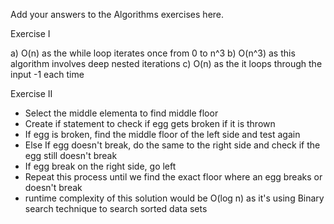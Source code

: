 Add your answers to the Algorithms exercises here.

Exercise I

a) O(n) as the while loop iterates once from 0 to n^3
b) O(n^3) as this algorithm involves deep nested iterations
c) O(n) as the it loops through the input -1 each time

Exercise II
- Select the middle elementa to find middle floor
- Create if statement to check if egg gets broken if it is thrown
- If egg is broken, find the middle floor of the left side and test again
- Else If egg doesn't break, do the same to the right side and check if the egg still doesn't break
- If egg break on the right side, go left
- Repeat this process until we find the exact floor where an egg breaks or doesn't break
- runtime complexity of this solution would be O(log n) as it's using Binary search technique to search sorted data sets


